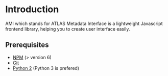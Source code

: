 # Introduction
AMI which stands for ATLAS Metadata Interface is a lightweight Javascript frontend library, helping you to create user interface easily.

## Prerequisites

* [NPM](https://nodejs.org/en/) (> version 6)
* [Git](https://git-scm.com/)
* [Python 2](https://www.python.org/) (Python 3 is prefered)